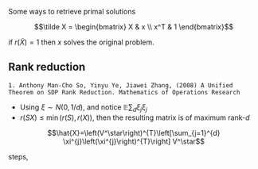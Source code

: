 
Some ways to retrieve primal solutions

$$\tilde X = \begin{bmatrix}
    X & x \\
    x^T & 1
\end{bmatrix}$$

if $r(\tilde X) = 1$ then $x$ solves the original problem.



## Rank reduction
```
1. Anthony Man-Cho So, Yinyu Ye, Jiawei Zhang, (2008) A Unified Theorem on SDP Rank Reduction. Mathematics of Operations Research
```
- Using $\xi \sim N(0, 1/d)$, and notice $\mathbb E \sum_d \xi_j \xi_j$
- $r(S X) \le \min (r(S), r(X))$, then the resulting matrix is of maximum rank-$d$

$$\hat{X}=\left(V^\star\right)^{T}\left[\sum_{j=1}^{d} \xi^{j}\left(\xi^{j}\right)^{T}\right] V^\star$$




steps,


